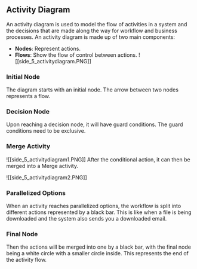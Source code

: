 
## Activity Diagram

An activity diagram is used to model the flow of activities in a system and the decisions that are made along the way for workflow and business processes. An activity diagram is made up of two main components:

- **Nodes**: Represent actions.
- **Flows**: Show the flow of control between actions.
![[side_5_activitydiagram.PNG]]
### Initial Node

The diagram starts with an initial node. The arrow between two nodes represents a flow.

### Decision Node

Upon reaching a decision node, it will have guard conditions. The guard conditions need to be exclusive.

### Merge Activity
![[side_5_activitydiagram1.PNG]]
After the conditional action, it can then be merged into a Merge activity.




![[side_5_activitydiagram2.PNG]]
### Parallelized Options

When an activity reaches parallelized options, the workflow is split into different actions represented by a black bar. This is like when a file is being downloaded and the system also sends you a downloaded email.

### Final Node

Then the actions will be merged into one by a black bar, with the final node being a white circle with a smaller circle inside. This represents the end of the activity flow.